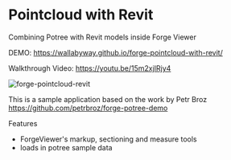 # Pointcloud with Revit
Combining Potree with Revit models inside Forge Viewer

DEMO: https://wallabyway.github.io/forge-pointcloud-with-revit/

Walkthrough Video: https://youtu.be/15m2xjIRjy4

![forge-pointcloud-revit](https://user-images.githubusercontent.com/440241/80035021-22b4d200-84a4-11ea-9a7b-06c241f6a443.jpg)

This is a sample application based on the work by Petr Broz
https://github.com/petrbroz/forge-potree-demo

Features
- ForgeViewer's markup, sectioning and measure tools
- loads in potree sample data
